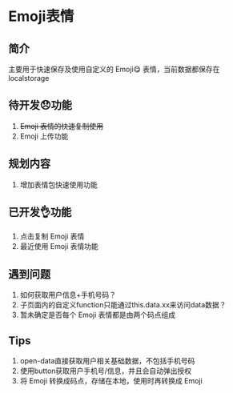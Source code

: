 # Emoji表情

## 简介

主要用于快速保存及使用自定义的 Emoji😋 表情，当前数据都保存在 localstorage

## 待开发😞功能

1. ~~Emoji 表情的快速复制使用~~
2. Emoji 上传功能

## 规划内容

1. 增加表情包快速使用功能

## 已开发👌功能

1. 点击复制 Emoji 表情
2. 最近使用 Emoji 表情功能

## 遇到问题

1. 如何获取用户信息+手机号码？
2. 子页面内的自定义function只能通过this.data.xx来访问data数据？
3. 暂未确定是否每个 Emoji 表情都是由两个码点组成

## Tips

1. open-data直接获取用户相关基础数据，不包括手机号码
2. 使用button获取用户手机号/信息，并且会自动弹出授权
3. 将 Emoji 转换成码点，存储在本地，使用时再转换成 Emoji